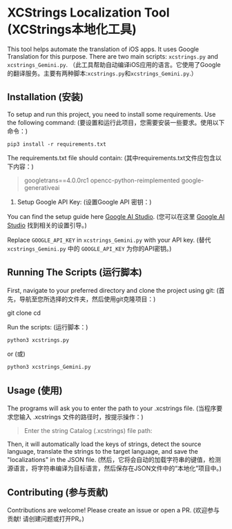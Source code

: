 # XCStrings Localization Tool (XCStrings本地化工具)

This tool helps automate the translation of iOS apps. It uses Google Translation for this purpose. There are two main scripts: `xcstrings.py` and `xcstrings_Gemini.py`. 
（此工具帮助自动编译iOS应用的语言。它使用了Google的翻译服务。主要有两种脚本:`xcstrings.py`和`xcstrings_Gemini.py`.）

## Installation (安装)

To setup and run this project, you need to install some requirements. Use the following command: (要设置和运行此项目，您需要安装一些要求。使用以下命令：)

`pip3 install -r requirements.txt`

The requirements.txt file should contain: (其中requirements.txt文件应包含以下内容：)
> googletrans==4.0.0rc1
> opencc-python-reimplemented
> google-generativeai


1. Setup Google API Key: (设置Google API 密钥：)

You can find the setup guide here [Google AI Studio](https://makersuite.google.com). (您可以在这里 [Google AI Studio](https://makersuite.google.com) 找到相关的设置引导。)

Replace `GOOGLE_API_KEY` in `xcstrings_Gemini.py` with your API key. (替代 `xcstrings_Gemini.py` 中的 `GOOGLE_API_KEY` 为你的API密钥。)


## Running The Scripts (运行脚本)

First, navigate to your preferred directory and clone the project using git: (首先，导航至您所选择的文件夹，然后使用git克隆项目：)

git clone <this repo URL>
cd <repo directory>


Run the scripts: (运行脚本：)

```bash
python3 xcstrings.py
```
or (或)
```bash
python3 xcstrings_Gemini.py
```

## Usage (使用)

The programs will ask you to enter the path to your .xcstrings file. (当程序要求您输入 .xcstrings 文件的路径时，按提示操作：)

> Enter the string Catalog (.xcstrings) file path:

Then, it will automatically load the keys of strings, detect the source language, translate the strings to the target language, and save the "localizations" in the JSON file. (然后，它将会自动的加载字符串的键值，检测源语言，将字符串编译为目标语言，然后保存在JSON文件中的“本地化”项目中。)

## Contributing (参与贡献)

Contributions are welcome! Please create an issue or open a PR. (欢迎参与贡献! 请创建问题或打开PR。)